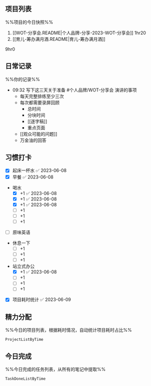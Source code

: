 ## 项目列表
%%项目的今日快照%%
1. [[WOT-分享会.README|个人品牌-分享-2023-WOT-分享会]] 1hr20
2. [[育儿-筹办满月酒.README|育儿-筹办满月酒]]

9hr0

## 日常记录
%%你的记录%%
- 09:32 写下这三天关于准备 #个人品牌/WOT-分享会 演讲的事项
	- 每天完整排练至少三次
	- 每次都需要录屏回顾
		- 总时间
		- 分块时间
		- [[逐字稿]]
		- 重点页面
	- [[观众可能的问题]]
	- 万金油的回答

## 习惯打卡
- [x] 起床一杯水 ✅ 2023-06-08
- [x] 早餐 ✅ 2023-06-08
- 喝水
	- [x] +1 ✅ 2023-06-08
	- [x] +1 ✅ 2023-06-08
	- [x] +1 ✅ 2023-06-08
	- [ ] +1
	- [ ] +1
	- [ ] +1
- [ ] 原味英语
- 休息一下
	- [ ] +1
	- [ ] +1
	- [ ] +1
- 站立式办公
	- [x] +1 ✅ 2023-06-08
	- [ ] +1
	- [ ] +1
	- [ ] +1
- [x] 项目耗时统计 ✅ 2023-06-09
		
## 精力分配
%%今日的项目列表，根据耗时情况，自动统计项目耗时占比%%
```PeriodicPARA
ProjectListByTime
```

## 今日完成
%%今日完成的任务列表，从所有的笔记中提取%%
```PeriodicPARA
TaskDoneListByTime
```
